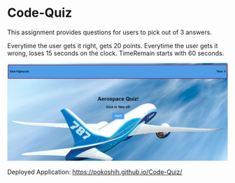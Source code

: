 # Code-Quiz

This assignment provides questions for users to pick out of 3 answers.

Everytime the user gets it right, gets 20 points.
Everytime the user gets it wrong, loses 15 seconds on the clock.
TimeRemain starts with 60 seconds.

<img src="Assets/readMe.PNG">

Deployed Application: https://pokoshih.github.io/Code-Quiz/
